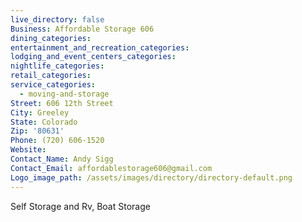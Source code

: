 ```yaml
---
live_directory: false
Business: Affordable Storage 606
dining_categories:
entertainment_and_recreation_categories:
lodging_and_event_centers_categories:
nightlife_categories:
retail_categories:
service_categories:
  - moving-and-storage
Street: 606 12th Street
City: Greeley
State: Colorado
Zip: '80631'
Phone: (720) 606-1520
Website:
Contact_Name: Andy Sigg
Contact_Email: affordablestorage606@gmail.com
Logo_image_path: /assets/images/directory/directory-default.png
---
```


Self Storage and Rv, Boat Storage